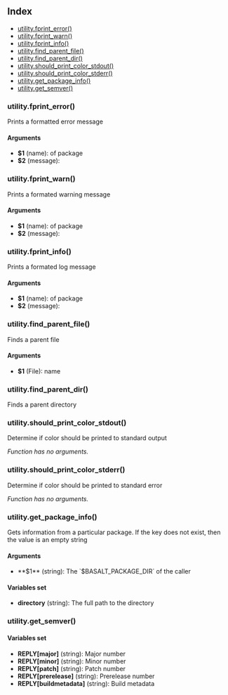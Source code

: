 ## Index

* [utility.fprint_error()](#utilityfprint_error)
* [utility.fprint_warn()](#utilityfprint_warn)
* [utility.fprint_info()](#utilityfprint_info)
* [utility.find_parent_file()](#utilityfind_parent_file)
* [utility.find_parent_dir()](#utilityfind_parent_dir)
* [utility.should_print_color_stdout()](#utilityshould_print_color_stdout)
* [utility.should_print_color_stderr()](#utilityshould_print_color_stderr)
* [utility.get_package_info()](#utilityget_package_info)
* [utility.get_semver()](#utilityget_semver)

### utility.fprint_error()

Prints a formatted error message

#### Arguments

* **$1** (name): of package
* **$2** (message):

### utility.fprint_warn()

Prints a formated warning message

#### Arguments

* **$1** (name): of package
* **$2** (message):

### utility.fprint_info()

Prints a formated log message

#### Arguments

* **$1** (name): of package
* **$2** (message):

### utility.find_parent_file()

Finds a parent file

#### Arguments

* **$1** (File): name

### utility.find_parent_dir()

Finds a parent directory

### utility.should_print_color_stdout()

Determine if color should be printed to standard output

_Function has no arguments._

### utility.should_print_color_stderr()

Determine if color should be printed to standard error

_Function has no arguments._

### utility.get_package_info()

Gets information from a particular package. If the key does not exist, then the value
is an empty string

#### Arguments

* **$1** (string): The `$BASALT_PACKAGE_DIR` of the caller

#### Variables set

* **directory** (string): The full path to the directory

### utility.get_semver()

#### Variables set

* **REPLY[major]** (string): Major number
* **REPLY[minor]** (string): Minor number
* **REPLY[patch]** (string): Patch number
* **REPLY[prerelease]** (string): Prerelease number
* **REPLY[buildmetadata]** (string): Build metadata

